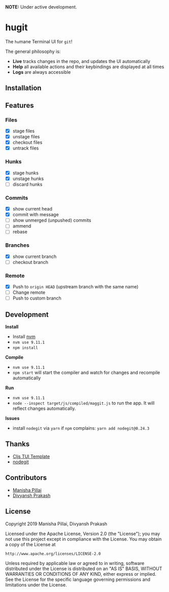 <span> 
    <b>NOTE:</b> Under active development.
</span>

# hugit

The `hu`mane Terminal UI for `git`!

The general philosophy is:
* **Live** tracks changes in the repo, and updates the UI automatically
* **Help** all available actions and their keybindings are displayed at all times
* **Logs** are always accessible

## Installation

## Features

### Files

- [x] stage files
- [x] unstage files
- [x] checkout files
- [x] untrack files

### Hunks

- [x] stage hunks
- [x] unstage hunks
- [ ] discard hunks

### Commits

- [x] show current head
- [x] commit with message
- [ ] show unmerged (unpushed) commits
- [ ] ammend
- [ ] rebase

### Branches

- [x] show current branch
- [ ] checkout branch

### Remote

- [x] Push to `origin HEAD` (upstream branch with the same name)
- [ ] Change remote
- [ ] Push to custom branch

## Development

**Install**

* Install [nvm](https://github.com/nvm-sh/nvm)
* `nvm use 9.11.1`
* `npm install`

**Compile**

* `nvm use 9.11.1`
* `npm start` will start the compiler and watch for changes and recompile automatically

**Run**

* `nvm use 9.11.1`
* `node --inspect target/js/compiled/maggit.js` to run the app. It will reflect changes automatically.

**Issues**

* install `nodegit` via `yarn` if `npm` complains: `yarn add nodegit@0.24.3`

## Thanks

* [Cljs TUI Template](https://github.com/eccentric-j/cljs-tui-template)
* [nodegit](https://github.com/nodegit/nodegit)

## Contributors

* [Manisha Pillai](https://github.com/Manisha38)
* [Divyansh Prakash](https://github.com/divs1210)

## License
Copyright 2019 Manisha Pillai, Divyansh Prakash

Licensed under the Apache License, Version 2.0 (the "License");
you may not use this project except in compliance with the License.
You may obtain a copy of the License at

    http://www.apache.org/licenses/LICENSE-2.0

Unless required by applicable law or agreed to in writing, software
distributed under the License is distributed on an "AS IS" BASIS,
WITHOUT WARRANTIES OR CONDITIONS OF ANY KIND, either express or implied.
See the License for the specific language governing permissions and
limitations under the License.
